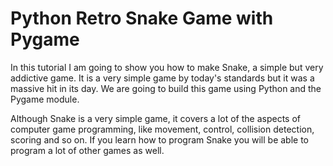 # Python Retro Snake Game with Pygame

In this tutorial I am going to show you how to make Snake, a simple but very addictive game. It is a very simple game by today's standards but it was a massive hit in its day. We are going to build this game using Python and the Pygame module.

Although Snake is a very simple game, it covers a lot of the aspects of computer game programming, like movement, control, collision detection, scoring and so on. If you learn how to program Snake you will be able to program a lot of other games as well.

